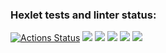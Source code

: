 ### Hexlet tests and linter status:
[![Actions Status](https://github.com/g4mburg/frontend-project-44/workflows/hexlet-check/badge.svg)](https://github.com/g4mburg/frontend-project-44/actions)
<a href="https://codeclimate.com/github/g4mburg/frontend-project-44/maintainability"><img src="https://api.codeclimate.com/v1/badges/e6558b8aead1089796dd/maintainability" /></a>
<a href="https://asciinema.org/a/vxOOyLcEAm8pjGdbFL1XqirNf" target="_blank"><img src="https://asciinema.org/a/vxOOyLcEAm8pjGdbFL1XqirNf.svg" /></a>
<a href="https://asciinema.org/a/aVBfTjup0Ob5hkSTZvNZRUx7V" target="_blank"><img src="https://asciinema.org/a/aVBfTjup0Ob5hkSTZvNZRUx7V.svg" /></a>
<a href="https://asciinema.org/a/BKjOppXpKR2V13gnOONxN0i9c" target="_blank"><img src="https://asciinema.org/a/BKjOppXpKR2V13gnOONxN0i9c.svg" /></a>
<a href="https://asciinema.org/a/y8jlJEOcnKSln1b6ivFXhftC1" target="_blank"><img src="https://asciinema.org/a/y8jlJEOcnKSln1b6ivFXhftC1.svg" /></a>